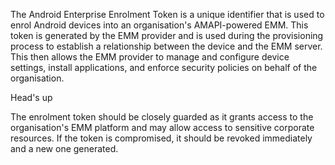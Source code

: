 The Android Enterprise Enrolment Token is a unique identifier that is used to enrol Android devices into an organisation's AMAPI-powered EMM. This token is generated by the EMM provider and is used during the provisioning process to establish a relationship between the device and the EMM server. This then allows the EMM provider to manage and configure device settings, install applications, and enforce security policies on behalf of the organisation. 

<div class="callout callout-orange">
<div class="callout-heading callout-heading-small">Head's up</div>

The enrolment token should be closely guarded as it grants access to the organisation's EMM platform and may allow access to sensitive corporate resources. If the token is compromised, it should be revoked immediately and a new one generated.

</div>